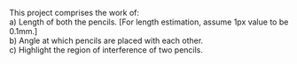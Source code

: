 This project comprises the work of:
<br>a) Length of both the pencils. [For length estimation, assume 1px value to be 0.1mm.]
<br>b) Angle at which pencils are placed with each other.
<br>c) Highlight the region of interference of two pencils.
